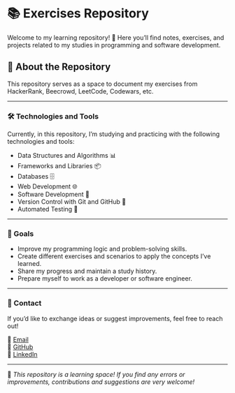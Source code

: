 # 📚 Exercises Repository

Welcome to my learning repository! 🚀 Here you’ll find notes, exercises, and projects related to my studies in programming and software development.

## 📌 About the Repository

This repository serves as a space to document my exercises from HackerRank, Beecrowd, LeetCode, Codewars, etc.

---

### 🛠 Technologies and Tools

Currently, in this repository, I’m studying and practicing with the following technologies and tools:

- Data Structures and Algorithms 📊  
- Frameworks and Libraries 📦  
- Databases 🗄️  
- Web Development 🌐  
- Software Development 🚀  
- Version Control with Git and GitHub 🔄  
- Automated Testing 🧪  

---

### 🎯 Goals

- Improve my programming logic and problem-solving skills.  
- Create different exercises and scenarios to apply the concepts I’ve learned.  
- Share my progress and maintain a study history.  
- Prepare myself to work as a developer or software engineer.  

---

### 🔗 Contact

If you’d like to exchange ideas or suggest improvements, feel free to reach out!

📧 [Email](mailto:vinicardmiranda@gmail.com)  
🐙 [GitHub](https://github.com/vncarddoso)  
💼 [LinkedIn](https://linkedin.com/in/viniciuscarddoso)

---

📢 _This repository is a learning space! If you find any errors or improvements, contributions and suggestions are very welcome!_

